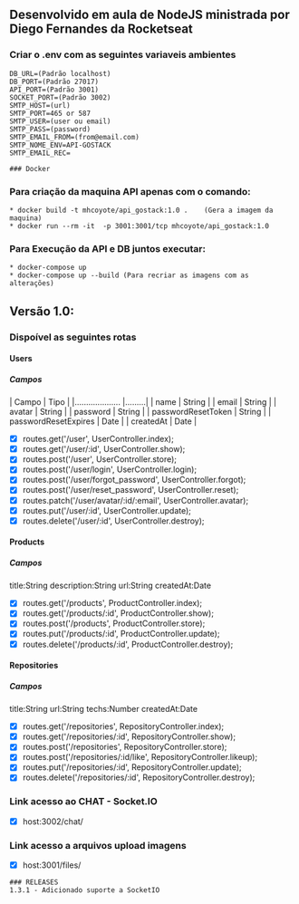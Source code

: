 ## Desenvolvido em aula de NodeJS ministrada por Diego Fernandes da Rocketseat

### Criar o .env com as seguintes variaveis ambientes 
```
DB_URL=(Padrão localhost) 
DB_PORT=(Padrão 27017) 
API_PORT=(Padrão 3001) 
SOCKET_PORT=(Padrão 3002) 
SMTP_HOST=(url)
SMTP_PORT=465 or 587 
SMTP_USER=(user ou email) 
SMTP_PASS=(password) 
SMTP_EMAIL_FROM=(from@email.com) 
SMTP_NOME_ENV=API-GOSTACK 
SMTP_EMAIL_REC= 

### Docker
```
### Para criação da maquina API apenas com o comando: 
    * docker build -t mhcoyote/api_gostack:1.0 .    (Gera a imagem da maquina) 
    * docker run --rm -it  -p 3001:3001/tcp mhcoyote/api_gostack:1.0 
    
### Para Execução da API e DB juntos executar: 
    * docker-compose up 
    * docker-compose up --build (Para recriar as imagens com as alterações) 

 
## Versão 1.0: 
 
### Dispoível as seguintes rotas

#### Users
##### Campos
   | Campo                | Tipo    |
   |....................  |.........|
   | name                 | String  |
   | email                | String  |
   | avatar               | String  |
   | password             | String  |
   | passwordResetToken   | String  |
   | passwordResetExpires | Date    |
   | createdAt            | Date    |

- [x] routes.get('/user', UserController.index);
- [x] routes.get('/user/:id', UserController.show);
- [x] routes.post('/user', UserController.store);
- [x] routes.post('/user/login', UserController.login);
- [x] routes.post('/user/forgot_password', UserController.forgot);
- [x] routes.post('/user/reset_password', UserController.reset);
- [x] routes.patch('/user/avatar/:id/:email', UserController.avatar);
- [x] routes.put('/user/:id', UserController.update);
- [x] routes.delete('/user/:id', UserController.destroy);

#### Products
##### Campos
   title:String
   description:String
   url:String
   createdAt:Date

- [x] routes.get('/products', ProductController.index);
- [x] routes.get('/products/:id', ProductController.show);
- [x] routes.post('/products', ProductController.store);
- [x] routes.put('/products/:id', ProductController.update);
- [x] routes.delete('/products/:id', ProductController.destroy);

#### Repositories
##### Campos
   title:String
   url:String
   techs:Number
   createdAt:Date

- [x] routes.get('/repositories', RepositoryController.index);
- [x] routes.get('/repositories/:id', RepositoryController.show);
- [x] routes.post('/repositories', RepositoryController.store);
- [x] routes.post('/repositories/:id/like', RepositoryController.likeup);
- [x] routes.put('/repositories/:id', RepositoryController.update);
- [x] routes.delete('/repositories/:id', RepositoryController.destroy);

### Link acesso ao CHAT - Socket.IO
- [x] host:3002/chat/

### Link acesso a arquivos upload imagens
- [x] host:3001/files/


```
### RELEASES
1.3.1 - Adicionado suporte a SocketIO
